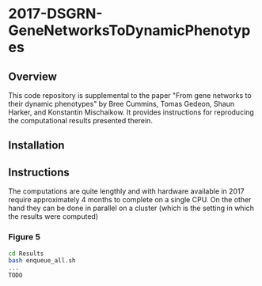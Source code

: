 # 2017-DSGRN-GeneNetworksToDynamicPhenotypes

## Overview 

This code repository is supplemental to the paper "From gene networks to their dynamic phenotypes" by Bree Cummins, Tomas Gedeon, Shaun Harker, and Konstantin Mischaikow. It provides instructions for reproducing the computational results presented therein.

## Installation


## Instructions

The computations are quite lengthly and with hardware available in 2017 require approximately 4 months to complete on a single CPU. On the other hand they can be done in parallel on a cluster (which is the setting in which the results were computed)
### Figure 5

```bash
cd Results
bash enqueue_all.sh
...
TODO
```

